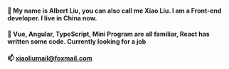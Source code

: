 #### 👋 My name is Albert Liu, you can also call me Xiao Liu. I am a Front-end developer. I live in China now.

#### 🧰 Vue, Angular, TypeScript, Mini Program are all familiar, React has written some code. Currently looking for a job

#### 📫 xiaoliumail@foxmail.com

<!--
**liulinboyi/liulinboyi** is a ✨ _special_ ✨ repository because its `README.md` (this file) appears on your GitHub profile.

Here are some ideas to get you started:

- 🔭 I’m currently working on ...
- 🌱 I’m currently learning ...
- 👯 I’m looking to collaborate on ...
- 🤔 I’m looking for help with ...
- 💬 Ask me about ...
- 📫 How to reach me: ...
- 😄 Pronouns: ...
- ⚡ Fun fact: ...
-->
